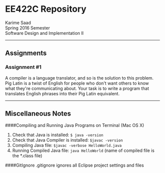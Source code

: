 # EE422C Repository
Karime Saad</br>
Spring 2016 Semester </br>
Software Design and Implementation II</br>

---

## Assignments
### Assignment #1
A compiler is a language translator, and so is the solution to this problem.
Pig Latin is a twist of English for people who don't want others to know what they're communicating about. Your task is to write a program that translates English phrases into their Pig Latin equivalent.

---

## Miscellaneous Notes
####Compiling and Running Java Programs on Terminal (Mac OS X)
1. Check that Java is installed: `$ java -version`
2. Check that Java Compiler is installed: `$javac -version`
3. Compiling Java file: `$javac -verbose HelloWorld.java`
4. Running Compiled Java file: `java HelloWorld` (name of compiled file is the *.class file)

####GitIgnore
  .gitignore ignores all Eclipse project settings and files
